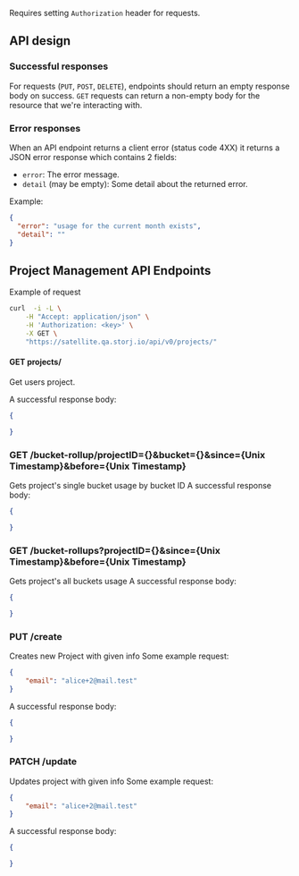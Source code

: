 
Requires setting `Authorization` header for requests.

## API design

### Successful responses

For requests (`PUT`, `POST`, `DELETE`), endpoints should return an empty response body on success. `GET`
requests can return a non-empty body for the resource that we're interacting with. 

### Error responses

When an API endpoint returns a client error (status code 4XX) it returns a JSON error response which contains 2 fields:

* `error`: The error message.
* `detail` (may be empty): Some detail about the returned error.

Example:

```json
{
  "error": "usage for the current month exists",
  "detail": ""
}
```
## Project Management API Endpoints

Example of request
```bash
curl  -i -L \
    -H "Accept: application/json" \
    -H 'Authorization: <key>' \
    -X GET \
    "https://satellite.qa.storj.io/api/v0/projects/"
```
#### GET projects/

Get users project. 

A successful response body:

```json
{

}
```
### GET /bucket-rollup/projectID={}&bucket={}&since={Unix Timestamp}&before={Unix Timestamp}
Gets project's single bucket usage by bucket ID
A successful response body:

```json
{

}
```
### GET /bucket-rollups?projectID={}&since={Unix Timestamp}&before={Unix Timestamp}	
Gets project's all buckets usage
A successful response body:

```json
{

}
```
### PUT /create
Creates new Project with given info
Some example request:
```json
{
    "email": "alice+2@mail.test"
}
```
A successful response body:

```json
{

}
```
### PATCH /update
Updates project with given info
Some example request:
```json
{
    "email": "alice+2@mail.test"
}
```
A successful response body:

```json
{

}
```